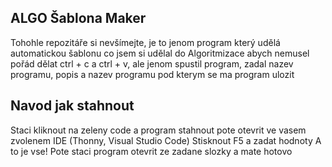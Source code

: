 ## ALGO Šablona Maker
Tohohle repozitáře si nevšímejte, je to jenom program 
který udělá automatickou šablonu co jsem si udělal do Algoritmizace abych nemusel 
pořád dělat ctrl + c a ctrl + v, ale jenom spustil program, zadal nazev programu, popis a nazev programu 
pod kterym se ma program ulozit

## Navod jak stahnout
Staci kliknout na zeleny code a program stahnout
pote otevrit ve vasem zvolenem IDE (Thonny, Visual Studio Code)
Stisknout F5 a zadat hodnoty
A to je vse! Pote staci program otevrit ze zadane slozky a mate hotovo
